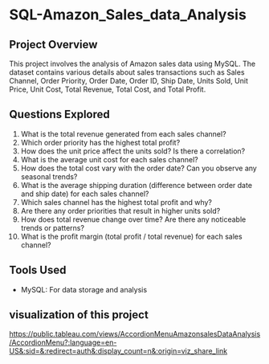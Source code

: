 # SQL-Amazon_Sales_data_Analysis

## Project Overview
This project involves the analysis of Amazon sales data using MySQL. The dataset contains various details about sales transactions such as Sales Channel, Order Priority, Order Date, Order ID, Ship Date, Units Sold, Unit Price, Unit Cost, Total Revenue, Total Cost, and Total Profit.

## Questions Explored
1. What is the total revenue generated from each sales channel?
2. Which order priority has the highest total profit?
3. How does the unit price affect the units sold? Is there a correlation?
4. What is the average unit cost for each sales channel?
5. How does the total cost vary with the order date? Can you observe any seasonal trends?
6. What is the average shipping duration (difference between order date and ship date) for each sales channel?
7. Which sales channel has the highest total profit and why?
8. Are there any order priorities that result in higher units sold?
9. How does total revenue change over time? Are there any noticeable trends or patterns?
10. What is the profit margin (total profit / total revenue) for each sales channel?

## Tools Used
- MySQL: For data storage and analysis

## visualization of this project
https://public.tableau.com/views/AccordionMenuAmazonsalesDataAnalysis/AccordionMenu?:language=en-US&:sid=&:redirect=auth&:display_count=n&:origin=viz_share_link
